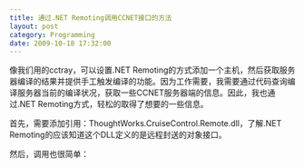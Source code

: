 ```yaml
---
title: 通过.NET Remoting调用CCNET接口的方法
layout: post
category: Programming
date: 2009-10-18 17:32:00
---
```


像我们用的cctray，可以设置.NET Remoting的方式添加一个主机，然后获取服务器编译的结果并提供手工触发编译的功能。因为工作需要，我需要通过代码查询编译服务器当前的编译状况，获取一些CCNET服务器端的信息。因此，我也通过.NET Remoting方式，轻松的取得了想要的一些信息。

首先，需要添加引用：ThoughtWorks.CruiseControl.Remote.dll，了解.NET Remoting的应该知道这个DLL定义的是远程封送的对象接口。

然后，调用也很简单：
<div class="cnblogs_code"><!--

Code highlighting produced by Actipro CodeHighlighter (freeware)
http://www.CodeHighlighter.com/

--><span style="color: #0000ff;">static</span><span style="color: #000000;">&nbsp;</span><span style="color: #0000ff;">void</span><span style="color: #000000;">&nbsp;Main(</span><span style="color: #0000ff;">string</span><span style="color: #000000;">[]&nbsp;args)
{
&nbsp;&nbsp;&nbsp;&nbsp;ICruiseManager&nbsp;manger&nbsp;</span><span style="color: #000000;">=</span><span style="color: #000000;">&nbsp;(ICruiseManager)RemotingServices.Connect(</span><span style="color: #0000ff;">typeof</span><span style="color: #000000;">(ICruiseManager),
&nbsp;&nbsp;&nbsp;&nbsp;&nbsp;&nbsp;&nbsp;&nbsp;</span><span style="color: #800000;">"</span><span style="color: #800000;">tcp://xxx.xxx.xxx.xxx:21234/CruiseManager.rem</span><span style="color: #800000;">"</span><span style="color: #000000;">);

&nbsp;&nbsp;&nbsp;&nbsp;ProjectStatus[]&nbsp;status&nbsp;</span><span style="color: #000000;">=</span><span style="color: #000000;">&nbsp;manger.GetProjectStatus();

&nbsp;&nbsp;&nbsp;&nbsp;</span><span style="color: #0000ff;">foreach</span><span style="color: #000000;">&nbsp;(var&nbsp;s&nbsp;</span><span style="color: #0000ff;">in</span><span style="color: #000000;">&nbsp;status)
&nbsp;&nbsp;&nbsp;&nbsp;{
&nbsp;&nbsp;&nbsp;&nbsp;&nbsp;&nbsp;&nbsp;&nbsp;</span><span style="color: #008000;">//</span><span style="color: #008000;">&nbsp;输出上次成功编译的标签号</span><span style="color: #008000;">
</span><span style="color: #000000;">&nbsp;&nbsp;&nbsp;&nbsp;&nbsp;&nbsp;&nbsp;&nbsp;Console.WriteLine(s.LastSuccessfulBuildLabel);
&nbsp;&nbsp;&nbsp;&nbsp;}
}</span></div>

&nbsp;
